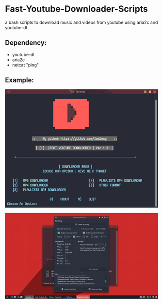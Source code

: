 # Fast-Youtube-Downloader-Scripts
a bash scripts to download music and videos from youtube using aria2c and youtube-dl

## Dependency:
* youtube-dl
* aria2c
* netcat "ping"

## Example:
![GitHub Logo](/example.png)

![GitHub Logo](/example.gif)
